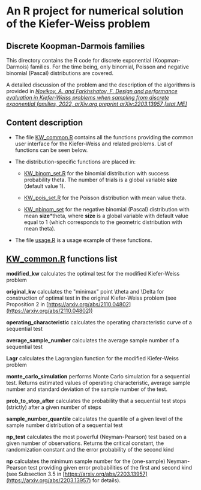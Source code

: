 # An R project for numerical solution of the Kiefer-Weiss problem
## Discrete Koopman-Darmois families

This  directory contains the R code for discrete exponential (Koopman-Darmois) families. For the time being, only binomial, Poisson and 
negative binomial (Pascal) distributions are covered.


A detailed discussion of the problem and the description of the algorithms is provided in
[*Novikov, A. and Farkhshatov, F. Design and performance evaluation in Kiefer-Weiss problems when sampling from discrete 
exponential families, 2022, arXiv.org preprint arXiv:2203.13957 [stat.ME]*](https://arxiv.org/abs/2203.13957)


## Content description
* The file [KW_common.R](KW_common.R) contains all the functions providing the common user interface for the Kiefer-Weiss 
and related problems. List of functions can be seen below. 
* The distribution-specific functions are placed in:

    * [KW_binom_set.R](KW_binom_set.R)  for the binomial distribution with success probability theta. 
  The number of trials is a global variable **size** (default value 1). 

    * [KW_pois_set.R](KW_pois_set.R) for the Poisson distribution with mean value theta.

    * [KW_nbinom_set](KW_nbinom_set) for the negative binomial (Pascal) distribution with mean **size***theta, 
  where **size** is a global 
variable with default value equal to 1 (which corresponds to the geometric distribution with mean theta).

* The file [usage.R](usage.R) is a usage example of these functions.


## [KW_common.R](KW_common.R) functions list

**modified_kw** calculates the optimal test  for the modified Kiefer-Weiss problem

**original_kw** calculates the "minimax" point \theta and  \Delta for construction of optimal test in the original
Kiefer-Weiss problem (see Proposition 2 in [https://arxiv.org/abs/2110.04802](https://arxiv.org/abs/2110.04802))

**operating_characteristic** calculates the operating characteristic curve of a sequential test

**average_sample_number** calculates the average sample number of a sequential test

**Lagr** calculates the Lagrangian function for the modified Kiefer-Weiss problem

**monte_carlo_simulation** performs Monte Carlo simulation for a sequential test. Returns estimated values of operating 
characteristic, average sample number and standard deviation of the sample number of the test.

**prob_to_stop_after** calculates the probability that a sequential test stops (strictly) after a given number of steps

**sample_number_quantile** calculates the quantile of a given level of the sample number distribution of a sequential test

**np_test** calculates the most powerful (Neyman-Pearson) test based on a given number of observations. Returns the 
critical constant, the randomization constant and the error probability of the second kind

**np** calculates the minimum sample number for the (one-sample) Neyman-Pearson test providing given error probabilities 
of the first and second kind (see Subsection 3.5 in [https://arxiv.org/abs/2203.13957](https://arxiv.org/abs/2203.13957) 
for details).






